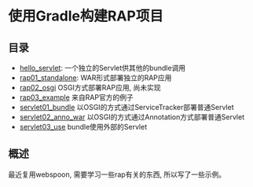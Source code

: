 # 使用Gradle构建RAP项目

## 目录

- [hello_servlet](hello_servlet/readme.md): 一个独立的Servlet供其他的bundle调用
- [rap01_standalone](rap01_standalone/readme.md): WAR形式部署独立的RAP应用
- [rap02_osgi](rap02_osgi/readme.md) OSGI方式部署RAP应用, 尚未实现
- [rap03_example](rap03_example/readme.md) 来自RAP官方的例子
- [servlet01_bundle](servlet01_bundle/readme.md) 以OSGI的方式通过ServiceTracker部署普通Servlet
- [servlet02_anno_war](servlet02_anno_war/readme.md) 以OSGI的方式通过Annotation方式部署普通Servlet
- [servlet03_use](servlet03_use/readme.md) bundle使用外部的Servlet

## 概述

最近复用webspoon, 需要学习一些rap有关的东西, 所以写了一些示例。
